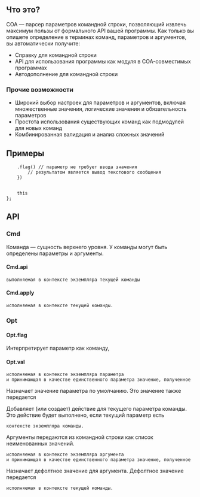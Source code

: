 
## Что это?

COA — парсер параметров командной строки, позволяющий извлечь максимум пользы от формального API вашей программы.
Как только вы опишете определение в терминах команд, параметров и аргументов, вы автоматически получите:

* Справку для командной строки
* API для использования программы как модуля в COA-совместимых программах
* Автодополнение для командной строки

### Прочие возможности

* Широкий выбор настроек для параметров и аргументов, включая множественные значения, логические значения и обязательность параметров
* Простота использования существующих команд как подмодулей для новых команд
* Комбинированная валидация и анализ сложных значений

## Примеры

        .flag() // параметр не требует ввода значения
            // результатом является вывод текстового сообщения
        })
````

    this
};
````

## API

### Cmd
Команда — сущность верхнего уровня. У команды могут быть определены параметры и аргументы.

#### Cmd.api






    выполняемая в контексте экземпляра текущей команды

#### Cmd.apply

    исполняемая в контексте текущей команды.








### Opt





#### Opt.flag



Интерпретирует параметр как команду,

#### Opt.val
    исполняемая в контексте экземпляра параметра
    и принимающая в качестве единственного параметра значение, полученное

Назначает значение параметра по умолчанию. Это значение также передается



Добавляет (или создает) действие для текущего параметра команды.
Это действие будет выполнено, если текущий параметр есть

    контексте экземпляра команды.



Аргументы передаются из командной строки как список неименованных значений.





    исполняемая в контексте экземпляра аргумента
    и принимающая в качестве единственного параметра значение, полученное

Назначает дефолтное значение для аргумента. Дефолтное значение передается


    исполняемая в контексте текущей команды.

